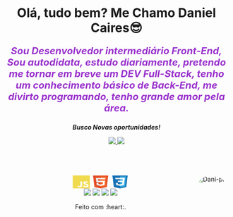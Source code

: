 <div>
    <h1 align="center">
        Olá, tudo bem? Me Chamo
        Daniel Caires😎</a>
    </h1>
    <!-- PARAGRAPH -->
    <p align="center" style="font-size: 22px; color: darkorchid;">
        <strong><em> Sou Desenvolvedor intermediário Front-End, Sou autodidata, estudo diariamente, pretendo me tornar em breve
            um DEV Full-Stack, tenho um conhecimento básico de Back-End, me divirto programando, tenho grande amor pela
            área.</em></strong>
        <!-- <a href="https://www.youtube.com/channel/UCViaNBT0SIeiVnZSEEtIfjw?sub_confirmation=1" target="_blank">
        <img
             width="10%" 
             align="center" 
             valign="middle" 
             src="https://img.shields.io/youtube/channel/subscribers/UCViaNBT0SIeiVnZSEEtIfjw?label=iCode&style=social" 
             target="_blank" 
        />
      </a>   -->
    </p>
    <p align="center">
        <strong><em>Busco Novas oportunidades!
            </em></strong>
    </p>

</div>

<!-- STATUS GITHUB -->

<div align="center">
    <a href="https://github.com/Daniel-caires">
        <img height="150em"
            src="https://github-readme-stats.vercel.app/api?username=Daniel-caires&count_private=true&include_all_commits=true&show_icons=true&theme=dracula&hide_border=false&show_owner=true" />
        <img height="150em"
            src="https://github-readme-stats.vercel.app/api/top-langs/?username=Daniel-caires&theme=dracula&hide_border=false&&layout=compact" />
    </a>
</div>

<!-- STATUS GITHUB -->

</br>
</br>
</br>
<!-- LINGUAGENS DE PROGRAMAÇÃO -->
<div style="display: inline_block" align="center"><br>
    <img align="center" alt="Dani-Js" height="30" width="40" src="https://raw.githubusercontent.com/devicons/devicon/master/icons/javascript/javascript-plain.svg">
    <!-- <img align="center" alt="Dani-Ts" height="30" width="40" src="https://raw.githubusercontent.com/devicons/devicon/master/icons/typescript/typescript-plain.svg"> -->
    <!-- <img align="center" alt="Dani-React" height="30" width="40" src="https://raw.githubusercontent.com/devicons/devicon/master/icons/react/react-original.svg"> -->
    <img align="center" alt="Dani-HTML" height="30" width="40" src="https://raw.githubusercontent.com/devicons/devicon/master/icons/html5/html5-original.svg">
    <img align="center" alt="Dani-CSS" height="30" width="40" src="https://raw.githubusercontent.com/devicons/devicon/master/icons/css3/css3-original.svg">
    <!-- <img align="center" alt="Dani-Python" height="30" width="40" src="https://raw.githubusercontent.com/devicons/devicon/master/icons/python/python-original.svg"> -->
    <!-- <img align="center" alt="Dani-Csharp" height="30" width="40" src="https://raw.githubusercontent.com/devicons/devicon/master/icons/csharp/csharp-original.svg"> -->
    <img align="right" alt="Dani-pic" height="100" style="border-radius:80px;" 
    src="https://media.discordapp.net/attachments/996904553813381152/1079809426812321803/DADAD.png?width=480&height=480">
</div>
<!-- FIM DE LINGUAGENS DE PROGRAMAÇÃO -->
<!-- CÓDIGO DAS REDES SOCIAIS  -->

<div align="center">
    <!-- <a href="https://www.youtube.com/channel/UC_-uuuZbY0AAt9CViNzvc-Q" target="_blank"><img
        src="https://img.shields.io/badge/YouTube-FF0000?style=for-the-badge&logo=youtube&logoColor=white"
        target="_blank"></a> -->
    <a href="https://instagram.com/daniel.caireslisboa" target="_blank"><img
            src="https://img.shields.io/badge/-Instagram-%23E4405F?style=for-the-badge&logo=instagram&logoColor=white"
            target="_blank"></a>
    <a href="https://www.twitch.tv/askfree01" target="_blank"><img
            src="https://img.shields.io/badge/Twitch-9146FF?style=for-the-badge&logo=twitch&logoColor=white"
            target="_blank"></a>
    <!-- <a href="https://discord.gg/wagxzStdcR" target="_blank"><img
                    src="https://img.shields.io/badge/Discord-7289DA?style=for-the-badge&logo=discord&logoColor=white"
                    target="_blank"></a> -->
    <a href="mailto:danicaires2001@gmail.com"><img
            src="https://img.shields.io/badge/-Gmail-%23333?style=for-the-badge&logo=gmail&logoColor=white"
            target="_blank"></a>
    <a href="https://www.linkedin.com/in/daniel-caires-064a73267/" target="_blank"><img
            src="https://img.shields.io/badge/-LinkedIn-%230077B5?style=for-the-badge&logo=linkedin&logoColor=white"
            target="_blank"></a>
    <!-- FIM DO CÓDIGO DAS REDES SOCIAIS  -->

</div>
<!-- CÓDIGO SNAKE COMEDORA DE COMMITS -->

<!-- ![Snake animation](https://github.com/danielbped/danielbped/blob/output/github-contribution-grid-snake.svg) -->

<!-- CÓDIGO SNAKE COMEDORA DE COMMITS -->

</div>

<div align="center">
    <p>Feito com :heart:.</p>

</div>
